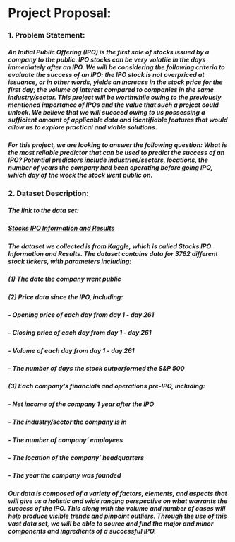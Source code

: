 # Project Proposal:
### 1. Problem Statement:
#####  An Initial Public Offering (IPO) is the first sale of stocks issued by a company to the public. IPO stocks can be very volatile in the days immediately after an IPO. We will be considering the following criteria to evaluate the success of an IPO: the IPO stock is not overpriced at issuance, or in other words, yields an increase in the stock price for the first day; the volume of interest compared to companies in the same industry/sector. This project will be worthwhile owing to the previously mentioned importance of IPOs and the value that such a project could unlock. We believe that we will succeed owing to us possessing a sufficient amount of applicable data and identifiable features that would allow us to explore practical and viable solutions.
#####  For this project, we are looking to answer the following question: What is the most reliable predictor that can be used to predict the success of an IPO? Potential predictors include industries/sectors, locations, the number of years the company had been operating before going IPO, which day of the week the stock went public on.
 
### 2. Dataset Description:
#####  The link to the data set: 
#####       [Stocks IPO Information and Results](https://www.kaggle.com/proselotis/financial-ipo-data)
#####  The dataset we collected is from Kaggle, which is called Stocks IPO Information and Results. The dataset contains data for 3762 different stock tickers, with parameters including:
#####  (1) The date the company went public
#####  (2) Price data since the IPO, including:
#####     - Opening price of each day from day 1 - day 261
#####     - Closing price of each day from day 1 - day 261
#####     - Volume of each day from day 1 - day 261
#####     - The number of days the stock outperformed the S&P 500 
#####  (3) Each company’s financials and operations pre-IPO, including: 
#####     - Net income of the company 1 year after the IPO
#####     - The industry/sector the company is in
#####     - The number of company’ employees
#####     - The location of the company’ headquarters
#####     - The year the company was founded
#####  Our data is composed of a variety of factors, elements, and aspects that will give us a holistic and wide ranging perspective on what warrants the success of the IPO. This along with the volume and number of cases will help produce visible trends and pinpoint outliers. Through the use of this vast data set, we will be able to source and find the major and minor components and ingredients of a successful IPO.
